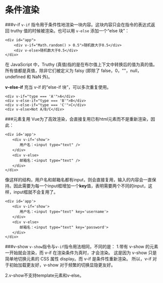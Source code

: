 条件渲染
===================

###v-if
`v-if` 指令用于条件性地渲染一块内容。这块内容只会在指令的表达式返回 truthy 值的时候被渲染。也可以用 `v-else` 添加一个“else 块”：

    <div id="app">
	    <div v-if="Math.random() > 0.5">随机数大于0.5</div>
	    <div v-else>随机数大于0.5</div>
    </div>
在 JavaScript 中，Truthy (真值)指的是在布尔值上下文中转换后的值为真的值。所有值都是真值，除非它们被定义为 falsy (即除了 false，0，""，null，undefined 和 NaN 外)。

**v-else-if**
充当 v-if 的“else-if 块”，可以多次重复使用。

    <div v-if="type === 'A'">A</div>
    <div v-else-if="type === 'B'">B</div>
    <div v-else-if="type === 'C'">C</div>
    <div v-else>Not A/B/C</div>

###元素复用
Vue为了高效渲染，会直接复用已有html元素而不是重新渲染，因此：

    <div id='app'>
    　　<div v-if='show'>
    　　　　用户名：<input type="text" />
    　　</div>
    　　<div v-else>
    　　　　邮箱名：<input type="text" />
    　　</div>
    </div>
像这样的结构，用户名和邮箱名都有input，则会直接复用，输入的内容会一直保持。因此需要为每一个input框增加一个**key**值，表明需要两个不同的input，这样，input框就不会复用了。

    <div id='app'>
    　　<div v-if='show'>
    　　　　用户名：<input type="text" key='username'>
    　　</div>
    　　<div v-else>
    　　　　邮箱名：<input type="text" key='password'>
    　　</div>
    </div>

###v-show
`v-show`指令与`v-if`指令用法相同，不同的是：
1.带有 v-show 的元素一开始就会渲染，而 v-if 在渲染条件为真时，才会渲染。
这是因为 v-show 只是简单地切换元素的 CSS 属性 display。而 v-if 是条件性重新渲染。
所以，v-if 对于初始加载更友好，v-show 对于频繁的切换显隐更友好。

2.v-show不支持template元素和v-else。


